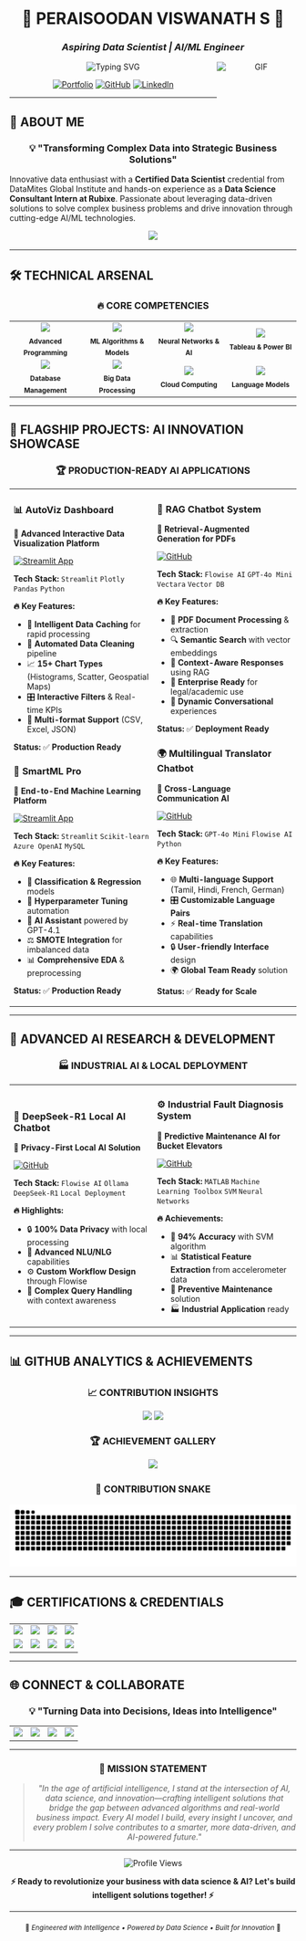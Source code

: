 <div align="center">

# 🚀 **PERAISOODAN VISWANATH S** 🚀
### *Aspiring Data Scientist | AI/ML Engineer*

<img src="https://readme-typing-svg.demolab.com?font=Fira+Code&size=22&duration=3000&pause=1000&color=00FF41&center=true&vCenter=true&width=600&lines=Data+Science+%7C+Machine+Learning;AI+Solutions+%7C+Innovation+Driven;Transforming+Data+into+Insights;Building+Intelligent+Systems" alt="Typing SVG" />

<img class="align" align="right" alt="GIF" src="https://github.com/abhisheknaiidu/abhisheknaiidu/blob/master/code.gif?raw=true" width="140" height="140" />

[![Portfolio](https://img.shields.io/badge/🌐_Portfolio-Visit_Site-FF6B35?style=for-the-badge&logoColor=white)](https://spv-413.github.io/)
[![GitHub](https://img.shields.io/badge/💻_GitHub-Follow-181717?style=for-the-badge&logo=github)](https://github.com/SPV-413)
[![LinkedIn](https://img.shields.io/badge/💼_LinkedIn-Connect-0A66C2?style=for-the-badge&logo=linkedin)](https://linkedin.com/in/peraisoodan-viswanath-s)

</div>

---

## 🎯 **ABOUT ME**

<div align="center">

### 💡 **"Transforming Complex Data into Strategic Business Solutions"**

</div>

Innovative data enthusiast with a **Certified Data Scientist** credential from DataMites Global Institute and hands-on experience as a **Data Science Consultant Intern at Rubixe**. Passionate about leveraging data-driven solutions to solve complex business problems and drive innovation through cutting-edge AI/ML technologies.

<div align="center">
<img src="https://github-readme-streak-stats.herokuapp.com/?user=SPV-413&theme=synthwave&hide_border=true&background=0D1117&stroke=00FF41&ring=FF6B35&fire=00D9FF&currStreakNum=FFFFFF&sideNums=FFFFFF&currStreakLabel=00FF41&sideLabels=FF6B35" />
</div>

---

## 🛠️ **TECHNICAL ARSENAL**

<div align="center">

### 🔥 **CORE COMPETENCIES**

<table>
<tr>
<td align="center" width="25%">
<img src="https://img.shields.io/badge/🐍_Python-Expert-3776AB?style=for-the-badge&logo=python&logoColor=white"/>
<br><sub><b>Advanced Programming</b></sub>
</td>
<td align="center" width="25%">
<img src="https://img.shields.io/badge/🤖_Machine_Learning-Expert-FF6F00?style=for-the-badge&logo=tensorflow&logoColor=white"/>
<br><sub><b>ML Algorithms & Models</b></sub>
</td>
<td align="center" width="25%">
<img src="https://img.shields.io/badge/🧠_Deep_Learning-Expert-FF6B35?style=for-the-badge&logo=pytorch&logoColor=white"/>
<br><sub><b>Neural Networks & AI</b></sub>
</td>
<td align="center" width="25%">
<img src="https://img.shields.io/badge/📊_Data_Viz-Expert-E97627?style=for-the-badge&logo=plotly&logoColor=white"/>
<br><sub><b>Tableau & Power BI</b></sub>
</td>
</tr>
<tr>
<td align="center">
<img src="https://img.shields.io/badge/🗄️_MySQL-Advanced-4479A1?style=for-the-badge&logo=mysql&logoColor=white"/>
<br><sub><b>Database Management</b></sub>
</td>
<td align="center">
<img src="https://img.shields.io/badge/⚡_PySpark-Advanced-E25A1C?style=for-the-badge&logo=apache-spark&logoColor=white"/>
<br><sub><b>Big Data Processing</b></sub>
</td>
<td align="center">
<img src="https://img.shields.io/badge/☁️_AWS-Intermediate-FF9900?style=for-the-badge&logo=amazon-aws&logoColor=white"/>
<br><sub><b>Cloud Computing</b></sub>
</td>
<td align="center">
<img src="https://img.shields.io/badge/🤖_NLP_&_LLMs-Advanced-00D4AA?style=for-the-badge&logoColor=white"/>
<br><sub><b>Language Models</b></sub>
</td>
</tr>
</table>

</div>

---

## 🚀 **FLAGSHIP PROJECTS: AI INNOVATION SHOWCASE**

<div align="center">

### 🏆 **PRODUCTION-READY AI APPLICATIONS**

</div>

<table>
<tr>
<td width="50%">

### 📊 **AutoViz Dashboard**
**🎯 Advanced Interactive Data Visualization Platform**

[![Streamlit App](https://img.shields.io/badge/🚀_Live_App-AutoViz_Dashboard-FF4B4B?style=flat&logo=streamlit&logoColor=white)](https://autoviz-dashboard.streamlit.app/)

**Tech Stack:** `Streamlit` `Plotly` `Pandas` `Python`

**🔥 Key Features:**
- 🚀 **Intelligent Data Caching** for rapid processing
- 🧹 **Automated Data Cleaning** pipeline
- 📈 **15+ Chart Types** (Histograms, Scatter, Geospatial Maps)
- 🎛️ **Interactive Filters** & Real-time KPIs
- 📁 **Multi-format Support** (CSV, Excel, JSON)

**Status:** ✅ **Production Ready**

### 🤖 **SmartML Pro**
**🎯 End-to-End Machine Learning Platform**

[![Streamlit App](https://img.shields.io/badge/🚀_Live_App-SmartML_Pro-FF4B4B?style=flat&logo=streamlit&logoColor=white)](https://smartml-pro.streamlit.app/)

**Tech Stack:** `Streamlit` `Scikit-learn` `Azure OpenAI` `MySQL`

**🔥 Key Features:**
- 🧠 **Classification & Regression** models
- 🔧 **Hyperparameter Tuning** automation
- 🤖 **AI Assistant** powered by GPT-4.1
- ⚖️ **SMOTE Integration** for imbalanced data
- 📊 **Comprehensive EDA** & preprocessing

**Status:** ✅ **Production Ready**

</td>
<td width="50%">

### 💬 **RAG Chatbot System**
**🎯 Retrieval-Augmented Generation for PDFs**

[![GitHub](https://img.shields.io/badge/GitHub-View_Code-181717?style=flat&logo=github)](https://github.com/SPV-413/RAG-Chatbot.git)

**Tech Stack:** `Flowise AI` `GPT-4o Mini` `Vectara` `Vector DB`

**🔥 Key Features:**
- 📄 **PDF Document Processing** & extraction
- 🔍 **Semantic Search** with vector embeddings
- 🎯 **Context-Aware Responses** using RAG
- 💼 **Enterprise Ready** for legal/academic use
- 🚀 **Dynamic Conversational** experiences

**Status:** ✅ **Deployment Ready**

### 🌍 **Multilingual Translator Chatbot**
**🎯 Cross-Language Communication AI**

[![GitHub](https://img.shields.io/badge/GitHub-View_Code-181717?style=flat&logo=github)](https://github.com/SPV-413/Multilingual-Translator-Chatbot.git)

**Tech Stack:** `GPT-4o Mini` `Flowise AI` `Python`

**🔥 Key Features:**
- 🌐 **Multi-language Support** (Tamil, Hindi, French, German)
- 🎛️ **Customizable Language Pairs**
- ⚡ **Real-time Translation** capabilities
- 🔒 **User-friendly Interface** design
- 🌍 **Global Team Ready** solution

**Status:** ✅ **Ready for Scale**

</td>
</tr>
</table>

---

## 🔬 **ADVANCED AI RESEARCH & DEVELOPMENT**

<div align="center">

### 🏭 **INDUSTRIAL AI & LOCAL DEPLOYMENT**

</div>

<table>
<tr>
<td width="50%">

### 🤖 **DeepSeek-R1 Local AI Chatbot**
**🎯 Privacy-First Local AI Solution**

[![GitHub](https://img.shields.io/badge/GitHub-View_Code-181717?style=flat&logo=github)](https://github.com/SPV-413/Deepseek-R1-Local-AI-Chatbot.git)

**Tech Stack:** `Flowise AI` `Ollama` `DeepSeek-R1` `Local Deployment`

**🔥 Highlights:**
- 🔒 **100% Data Privacy** with local processing
- 🧠 **Advanced NLU/NLG** capabilities
- ⚙️ **Custom Workflow Design** through Flowise
- 🚀 **Complex Query Handling** with context awareness

</td>
<td width="50%">

### ⚙️ **Industrial Fault Diagnosis System**
**🎯 Predictive Maintenance AI for Bucket Elevators**

[![GitHub](https://img.shields.io/badge/GitHub-View_Code-181717?style=flat&logo=github)](https://github.com/SPV-413/Fault-Diagnosis-Bucket-Elevator.git)

**Tech Stack:** `MATLAB` `Machine Learning Toolbox` `SVM` `Neural Networks`

**🔥 Achievements:**
- 🎯 **94% Accuracy** with SVM algorithm
- 📊 **Statistical Feature Extraction** from accelerometer data
- 🔧 **Preventive Maintenance** solution
- 🏭 **Industrial Application** ready

</td>
</tr>
</table>

---

## 📊 **GITHUB ANALYTICS & ACHIEVEMENTS**

<div align="center">

### 📈 **CONTRIBUTION INSIGHTS**

<img src="https://github-readme-stats.vercel.app/api?username=SPV-413&show_icons=true&theme=synthwave&hide_border=true&bg_color=0D1117&title_color=00FF41&icon_color=FF6B35&text_color=FFFFFF&count_private=true" />

<img src="https://github-readme-stats.vercel.app/api/top-langs/?username=SPV-413&layout=compact&theme=synthwave&hide_border=true&bg_color=0D1117&title_color=00FF41&text_color=FFFFFF" />

### 🏆 **ACHIEVEMENT GALLERY**

<img src="https://github-profile-trophy.vercel.app/?username=SPV-413&theme=synthwave&no-frame=true&no-bg=true&margin-w=4&row=1&column=8" />

### 🐍 **CONTRIBUTION SNAKE**
<img src="https://raw.githubusercontent.com/platane/snk/output/github-contribution-grid-snake-dark.svg" alt="Snake Game" />

</div>

---

## 🎓 **CERTIFICATIONS & CREDENTIALS**

<div align="center">
<table>
<tr>
<td align="center">
<img src="https://img.shields.io/badge/🎓_Certified_Data_Scientist-DataMites_Global-FF6B35?style=for-the-badge&logoColor=white"/>
</td>
<td align="center">
<img src="https://img.shields.io/badge/💼_Data_Science_Consultant-Rubixe_Intern-00D4AA?style=for-the-badge&logoColor=white"/>
</td>
<td align="center">
<img src="https://img.shields.io/badge/🎓_Certified_Data_Scientist-IABAC-FF6B35?style=for-the-badge&logoColor=white"/>
</td>
<td align="center">
<img src="https://img.shields.io/badge/🎓_Data_Science_Foundation-IABAC-EA4335?style=for-the-badge&logoColor=white"/>
</td>
</tr> 
<tr>   
<td align="center">
<img src="https://img.shields.io/badge/🎓_Generative_AI_Fundamentals-DataBricks-0A66C2?style=for-the-badge&logoColor=white"/>
</td> 
<td align="center">
<img src="https://img.shields.io/badge/🎓_Machine_Learning_with_Python-Cognitive_Class_AI_IBM-181717?style=for-the-badge&logoColor=white"/>
</td>
<td align="center">
<img src="https://img.shields.io/badge/🎓_Lloyds_Banking_Group_Data_Science-Forage_Job_Simulation-00D4AA?style=for-the-badge&logoColor=white"/>
</td>
<td align="center">
<img src="https://img.shields.io/badge/🎓_Council_of_Europe_Level_A2-Cambridge-0A66C2?style=for-the-badge&logoColor=white"/>
</td>    
</tr>
</table>
</div>



---

## 🌐 **CONNECT & COLLABORATE**

<div align="center">

### 💡 **"Turning Data into Decisions, Ideas into Intelligence"**

<table>
<tr>
<td align="center">
<a href="https://spv-413.github.io/">
<img src="https://img.shields.io/badge/🌐_Portfolio-Explore_Projects-FF6B35?style=for-the-badge&logoColor=white"/>
</a>
</td>
<td align="center">
<a href="mailto:peraisoodanviswanath.s@gmail.com">
<img src="https://img.shields.io/badge/📧_Email-Let's_Connect-EA4335?style=for-the-badge&logo=gmail&logoColor=white"/>
</a>
</td>
<td align="center">
<a href="https://linkedin.com/in/peraisoodan-viswanath-s">
<img src="https://img.shields.io/badge/💼_LinkedIn-Professional_Network-0A66C2?style=for-the-badge&logo=linkedin&logoColor=white"/>
</a>
</td>
<td align="center">
<a href="https://github.com/SPV-413">
<img src="https://img.shields.io/badge/💻_GitHub-Code_Repository-181717?style=for-the-badge&logo=github&logoColor=white"/>
</a>
</td>
</tr>
</table>

</div>

---

<div align="center">

### 🚀 **MISSION STATEMENT**

> *"In the age of artificial intelligence, I stand at the intersection of AI, data science, and innovation—crafting intelligent solutions that bridge the gap between advanced algorithms and real-world business impact. Every AI model I build, every insight I uncover, and every problem I solve contributes to a smarter, more data-driven, and AI-powered future."*

---

<img src="https://komarev.com/ghpvc/?username=SPV-413&label=AI%20Solutions%20Accessed&color=00FF41&style=for-the-badge" alt="Profile Views" />

**⚡ Ready to revolutionize your business with data science & AI? Let's build intelligent solutions together! ⚡**

---

<sub>🧠 *Engineered with Intelligence • Powered by Data Science • Built for Innovation* 🧠</sub>

</div>
    




